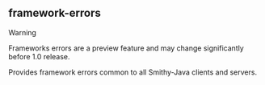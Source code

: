 ## framework-errors
> [!WARNING]
> Frameworks errors are a preview feature and may change significantly before 1.0 release.

Provides framework errors common to all Smithy-Java clients and servers.
